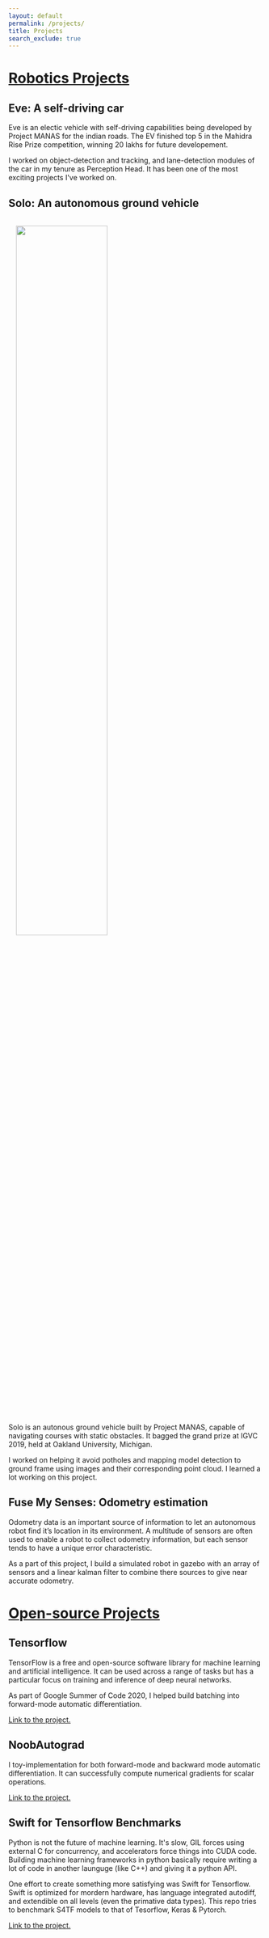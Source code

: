 ```yaml
---
layout: default
permalink: /projects/
title: Projects
search_exclude: true
---
```


# <u> Robotics Projects </u>

## **Eve: A self-driving car**

Eve is an electic vehicle with self-driving capabilities being developed by Project MANAS for the indian roads. The EV finished top 5 in the Mahidra Rise Prize competition, winning 20 lakhs for future developement.

I worked on object-detection and tracking, and lane-detection modules of the car in my tenure as Perception Head. It has been one of the most exciting projects I've worked on.

## **Solo: An autonomous ground vehicle**

<img src="../images/solo-championship.jpg" width="60%" style="margin: 15px;" />

Solo is an autonous ground vehicle built by Project MANAS, capable of navigating courses with static obstacles. It bagged the grand prize at IGVC 2019, held at Oakland University, Michigan.

I worked on helping it avoid potholes and mapping model detection to ground frame using images and their corresponding point cloud. I learned a lot working on this project.

## **Fuse My Senses: Odometry estimation**

Odometry data is an important source of information to let an autonomous robot find it’s
location in its environment. A multitude of sensors are often used to enable a robot
to collect odometry information, but each sensor tends to have a unique error characteristic. 

As a part of this project, I build a simulated robot in gazebo with an array of sensors and a linear
kalman filter to combine there sources to give near accurate odometry.

# <u> Open-source Projects </u>

## Tensorflow

TensorFlow is a free and open-source software library for machine learning and artificial intelligence. It can be used across a range of tasks but has a particular focus on training and inference of deep neural networks.

As part of Google Summer of Code 2020, I helped build batching into forward-mode automatic differentiation.

[Link to the project.](https://gist.github.com/abhichou4/449286bf1cec8dea9f2ac5735c6f3826)

## NoobAutograd

I toy-implementation for both forward-mode and backward mode automatic differentiation. It can successfully compute numerical gradients for scalar operations.

[Link to the project.](https://github.com/abhichou4/NoobAutograd)

## Swift for Tensorflow Benchmarks

Python is not the future of machine learning. It's slow, GIL forces using external C for concurrency, and accelerators force things into CUDA code. Building machine learning frameworks in python basically require writing a lot of code in another launguge (like C++) and giving it a python API.

One effort to create something more satisfying was Swift for Tensorflow. Swift is optimized for mordern hardware, has language integrated autodiff, and extendible on all levels (even the primative data types). This repo tries to benchmark S4TF models to that of Tesorflow, Keras & Pytorch.

[Link to the project.](https://github.com/abhichou4/s4tf-benchmark) 


